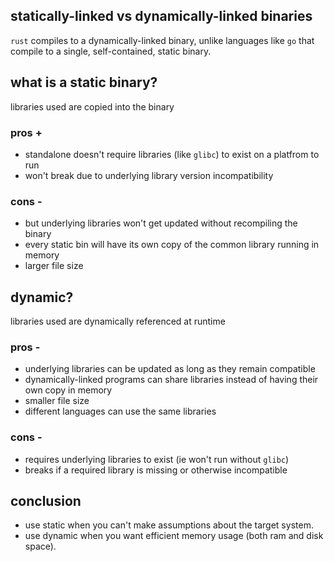 statically-linked vs dynamically-linked binaries
---

`rust` compiles to a dynamically-linked binary, unlike languages like `go` that compile to a single, self-contained, static binary.

## what is a static binary?
libraries used are copied into the binary
### pros +
- standalone doesn't require libraries (like `glibc`) to exist on a platfrom to run
- won't break due to underlying library version incompatibility
### cons -
- but underlying libraries won't get updated without recompiling the binary
- every static bin will have its own copy of the common library running in memory
- larger file size

## dynamic?
libraries used are dynamically referenced at runtime
### pros -
- underlying libraries can be updated as long as they remain compatible
- dynamically-linked programs can share libraries instead of having their own copy in memory
- smaller file size
- different languages can use the same libraries
### cons -
- requires underlying libraries to exist (ie won't run without `glibc`)
- breaks if a required library is missing or otherwise incompatible

## conclusion
- use static when you can't make assumptions about the target system.
- use dynamic when you want efficient memory usage (both ram and disk space).

